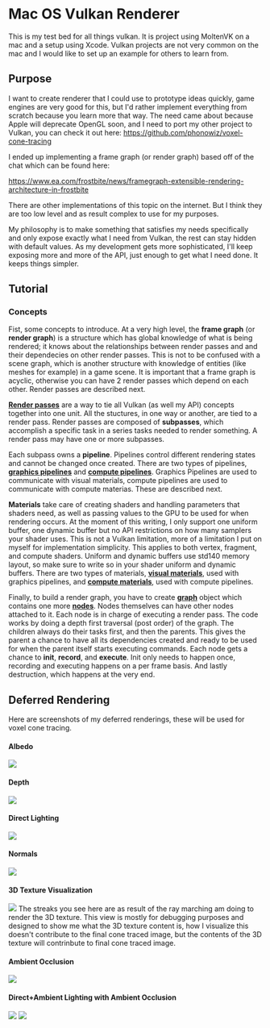 # Mac OS Vulkan Renderer

This is my test bed for all things vulkan.  It is project using MoltenVK on a mac and a setup using Xcode.  Vulkan projects are not very common on the mac and I would like to set up an example for others to learn from.

Purpose
----------
I want to create renderer that I could use to prototype ideas quickly, game engines are very good for this, but I'd rather implement everything from scratch because you learn more that way.  The need came about because Apple will deprecate OpenGL soon, and I need to port my other project to Vulkan, you can check it out here: https://github.com/phonowiz/voxel-cone-tracing

I ended up implementing a frame graph (or render graph) based off of the chat which can be found here:

https://www.ea.com/frostbite/news/framegraph-extensible-rendering-architecture-in-frostbite

There are other implementations of this topic on the internet.  But I think they are too low level and as result complex to use for my purposes. 

My philosophy is to make something that satisfies my needs specifically and only expose exactly what I need from Vulkan, the rest can stay hidden with default values. As my development gets more sophisticated, I'll keep exposing more and more of the API, just enough to get what I need done.  It keeps things simpler. 


Tutorial
-----------

### Concepts

Fist, some concepts to introduce.  At a very high level, the **frame graph** (or **render graph**) is a structure which has global knowledge of what is being rendered; it knows about the relationships between render passes and and their dependecies on other render passes.  This is not to be confused with a scene graph, which is another structure with knowledge of entities (like meshes for example) in a game scene.  It is important that a frame graph is acyclic, otherwise you can have 2 render passes which depend on each other.  Render passes are described next.

[**Render passes**](https://github.com/phonowiz/vulkan-demos/blob/master/vulkan-demos/vulkan_wrapper/render_graph/render_pass.h) are a way to tie all Vulkan (as well my API) concepts together into one unit.  All the stuctures, in one way or another, are tied to a render pass.  Render passes are composed of **subpasses**, which accomplish a specific task in a series tasks needed to render something. A render pass may have one or more subpasses.

Each subpass owns a **pipeline**. Pipelines control different rendering states and cannot be changed once created.  There are two types of pipelines, [**graphics pipelines**](https://github.com/phonowiz/vulkan-demos/blob/master/vulkan-demos/vulkan_wrapper/pipelines/graphics_pipeline.h) and [**compute pipelines**](https://github.com/phonowiz/vulkan-demos/blob/master/vulkan-demos/vulkan_wrapper/pipelines/compute_pipeline.h).  Graphics Pipelines are used to communicate with visual materials, compute pipelines are used to communicate with compute materias. These are described next. 

**Materials** take care of creating shaders and handling parameters that shaders need, as well as passing values to the GPU to be used for when rendering occurs.  At the moment of this writing, I only support one uniform buffer, one dynamic buffer but no API restrictions on how many samplers your shader uses.  This is not a Vulkan limitation, more of a limitation I put on myself for implementation simplicity.  This applies to both vertex, fragment, and compute shaders.  Uniform and dynamic buffers use std140 memory layout, so make sure to write so in your shader uniform and dynamic buffers.  There are two types of materials, [**visual materials**](https://github.com/phonowiz/vulkan-demos/blob/master/vulkan-demos/vulkan_wrapper/materials/visual_material.h), used with graphics pipelines, and [**compute materials**](https://github.com/phonowiz/vulkan-demos/blob/master/vulkan-demos/vulkan_wrapper/materials/compute_material.h), used with compute pipelines.

Finally, to build a render graph, you have to create [**graph**](https://github.com/phonowiz/vulkan-demos/blob/master/vulkan-demos/vulkan_wrapper/render_graph/graph.h) object which contains one more [**nodes**](https://github.com/phonowiz/vulkan-demos/blob/master/vulkan-demos/vulkan_wrapper/render_graph/node.h).  Nodes themselves can have other nodes attached to it. Each node is in charge of executing a render pass.  The code works by doing a depth first traversal (post order) of the graph.  The children always do their tasks first, and then the parents.  This gives the parent a chance to have all its dependencies created and ready to be used for when the parent itself starts executing commands.  Each node gets a chance to **init**, **record**, and **execute**.  Init only needs to happen once, recording and executing happens on a per frame basis.  And lastly destruction, which happens at the very end.  

## Deferred Rendering
Here are screenshots of my deferred renderings, these will be used for voxel cone tracing. 

#### Albedo
<img src="https://github.com/phonowiz/vulkan-gui-test/blob/master/vulkan-demos/screenshots/albedo.png">

#### Depth
<img src="https://github.com/phonowiz/vulkan-gui-test/blob/master/vulkan-demos/screenshots/depth.png">

#### Direct Lighting
<img src="https://github.com/phonowiz/vulkan-gui-test/blob/master/vulkan-demos/screenshots/direct-lighting.png">

#### Normals
<img src="https://github.com/phonowiz/vulkan-gui-test/blob/master/vulkan-demos/screenshots/normals.png">

#### 3D Texture Visualization
<img src="https://github.com/phonowiz/vulkan-gui-test/blob/master/vulkan-demos/screenshots/3d-texture visualization.png">
The streaks you see here are as result of the ray marching am doing to render the 3D texture.  This view is mostly for debugging purposes and designed to show me what the 3D texture content is, how I visualize this doesn't contribute to the final cone traced image, but the contents of the 3D texture will contrinbute to final cone traced image.   

#### Ambient Occlusion
<img src="https://github.com/phonowiz/vulkan-gui-test/blob/master/vulkan-demos/screenshots/ambient_occlusion.png">

#### Direct+Ambient Lighting with Ambient Occlusion
<img src="https://github.com/phonowiz/vulkan-gui-test/blob/master/vulkan-demos/screenshots/ambient+direct.png">
<img src="https://github.com/phonowiz/vulkan-gui-test/blob/master/vulkan-demos/screenshots/ambient+direct+backlit.png">

